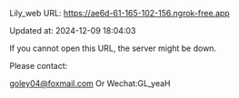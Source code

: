 Lily_web URL: https://ae6d-61-165-102-156.ngrok-free.app

Updated at: 2024-12-09 18:04:03

If you cannot open this URL, the server might be down.

Please contact: 

goley04@foxmail.com Or Wechat:GL_yeaH
